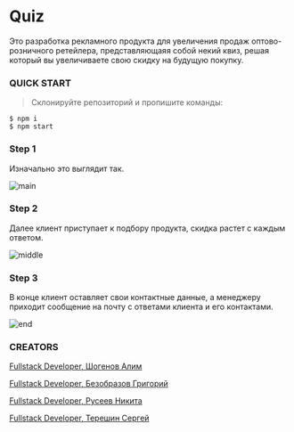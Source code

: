 # Quiz

Это разработка рекламного продукта для увеличения продаж оптово-розничного ретейлера, представляющаяя собой некий квиз, решая который вы увеличиваете свою скидку на будущую покупку.

### QUICK START

> Склонируйте репозиторий и пропишите команды:


```shell
$ npm i
$ npm start
```

### Step 1

Изначально это выглядит так.

![main](https://github.com/bezzskilla/Quiz/raw/master/readme-assets/main.png)

### Step 2

Далее клиент приступает к подбору продукта, скидка растет с каждым ответом.

![middle](https://github.com/bezzskilla/Quiz/raw/master/readme-assets/middle.png)

### Step 3

В конце клиент оставляет свои контактные данные, а менеджеру приходит сообщение на почту с ответами клиента и его контактами.

![end](https://github.com/bezzskilla/Quiz/raw/master/readme-assets/end.png)


### CREATORS

[Fullstack Developer, Шогенов Алим](https://github.com/ALIMS63)

[Fullstack Developer, Безобразов Григорий](https://github.com/bezzskilla)

[Fullstack Developer, Русеев Никита](https://github.com/nruseev)

[Fullstack Developer, Терешин Сергей](https://github.com/Firajest)
